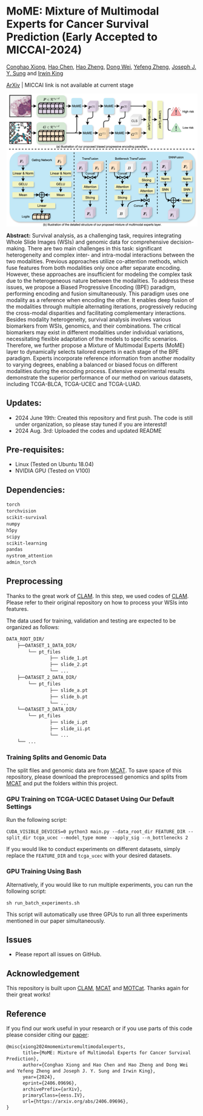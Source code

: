 MoME: Mixture of Multimodal Experts for Cancer Survival Prediction (Early Accepted to MICCAI-2024)
===========
[Conghao Xiong](https://bearcleverproud.github.io/), [Hao Chen](https://cse.hkust.edu.hk/~jhc/), [Hao Zheng](https://scholar.google.com.hk/citations?user=LsJVCSoAAAAJ&hl=zh-CN), [Dong Wei](https://scholar.google.com.hk/citations?hl=zh-CN&user=njMpTPwAAAAJ), [Yefeng Zheng](https://sites.google.com/site/yefengzheng/), [Joseph J. Y. Sung](https://www.ntu.edu.sg/about-us/leadership-organisation/profiles/professor-joseph-sung) and [Irwin King](https://www.cse.cuhk.edu.hk/irwin.king/home)

[ArXiv](https://arxiv.org/abs/2406.09696) | MICCAI link is not available at current stage

<img src="framework.png" width="1000px" align="center" />

**Abstract:** Survival analysis, as a challenging task, requires integrating Whole Slide Images (WSIs) and genomic data for comprehensive decision-making. There are two main challenges in this task: significant heterogeneity and complex inter- and intra-modal interactions between the two modalities. Previous approaches utilize co-attention methods, which fuse features from both modalities only once after separate encoding. However, these approaches are insufficient for modeling the complex task due to the heterogeneous nature between the modalities. To address these issues, we propose a Biased Progressive Encoding (BPE) paradigm, performing encoding and fusion simultaneously. This paradigm uses one modality as a reference when encoding the other. It enables deep fusion of the modalities through multiple alternating iterations, progressively reducing the cross-modal disparities and facilitating complementary interactions. Besides modality heterogeneity, survival analysis involves various biomarkers from WSIs, genomics, and their combinations. The critical biomarkers may exist in different modalities under individual variations, necessitating flexible adaptation of the models to specific scenarios. Therefore, we further propose a Mixture of Multimodal Experts (MoME) layer to dynamically selects tailored experts in each stage of the BPE paradigm. Experts incorporate reference information from another modality to varying degrees, enabling a balanced or biased focus on different modalities during the encoding process. Extensive experimental results demonstrate the superior performance of our method on various datasets, including TCGA-BLCA, TCGA-UCEC and TCGA-LUAD.

## Updates:
* 2024 June 19th: Created this repository and first push. The code is still under organization, so please stay tuned if you are interestd!
* 2024 Aug. 3rd: Uploaded the codes and updated README

## Pre-requisites:
* Linux (Tested on Ubuntu 18.04)
* NVIDIA GPU (Tested on V100)

## Dependencies:
```bash
torch
torchvision
scikit-survival
numpy
h5py
scipy
scikit-learning
pandas
nystrom_attention
admin_torch
```

## Preprocessing
Thanks to the great work of [CLAM](https://github.com/mahmoodlab/CLAM/tree/master). In this step, we used codes of [CLAM](https://github.com/mahmoodlab/CLAM/tree/master). Please refer to their original repository on how to process your WSIs into features.

The data used for training, validation and testing are expected to be organized as follows:
```bash
DATA_ROOT_DIR/
    ├──DATASET_1_DATA_DIR/
        └── pt_files
                ├── slide_1.pt
                ├── slide_2.pt
                └── ...
    ├──DATASET_2_DATA_DIR/
        └── pt_files
                ├── slide_a.pt
                ├── slide_b.pt
                └── ...
    └──DATASET_3_DATA_DIR/
        └── pt_files
                ├── slide_i.pt
                ├── slide_ii.pt
                └── ...
    └── ...
```

### Training Splits and Genomic Data
The split files and genomic data are from [MCAT](https://github.com/mahmoodlab/MCAT/tree/master). To save space of this repository, please download the preprocessed genomics and splits from [MCAT](https://github.com/mahmoodlab/MCAT/tree/master) and put the folders within this project.

### GPU Training on TCGA-UCEC Dataset Using Our Default Settings
Run the following script:
``` shell
CUDA_VISIBLE_DEVICES=0 python3 main.py --data_root_dir FEATURE_DIR --split_dir tcga_ucec --model_type mome --apply_sig --n_bottlenecks 2
```

If you would like to conduct experiments on different datasets, simply replace the `FEATURE_DIR` and `tcga_ucec` with your desired datasets.

### GPU Training Using Bash
Alternatively, if you would like to run multiple experiments, you can run the following script:
``` shell
sh run_batch_experiments.sh
```

This script will automatically use three GPUs to run all three experiments mentioned in our paper simultaneously.

## Issues
- Please report all issues on GitHub.

## Acknowledgement
This repository is built upon [CLAM](https://github.com/mahmoodlab/CLAM/tree/master), [MCAT](https://github.com/mahmoodlab/MCAT/tree/master) and [MOTCat](https://github.com/Innse/MOTCat). Thanks again for their great works!

## Reference
If you find our work useful in your research or if you use parts of this code please consider citing our [paper](https://arxiv.org/abs/2406.09696):

```
@misc{xiong2024momemixturemultimodalexperts,
      title={MoME: Mixture of Multimodal Experts for Cancer Survival Prediction}, 
      author={Conghao Xiong and Hao Chen and Hao Zheng and Dong Wei and Yefeng Zheng and Joseph J. Y. Sung and Irwin King},
      year={2024},
      eprint={2406.09696},
      archivePrefix={arXiv},
      primaryClass={eess.IV},
      url={https://arxiv.org/abs/2406.09696}, 
}

```
